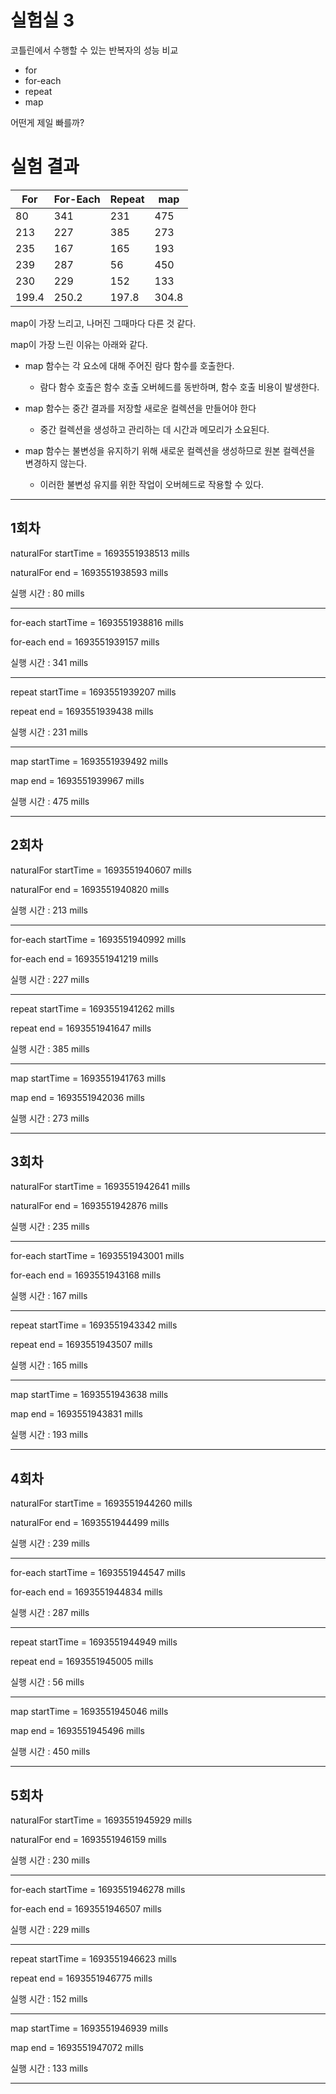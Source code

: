 # 실험실 3

코틀린에서 수행할 수 있는 반복자의 성능 비교

- for
- for-each
- repeat
- map

어떤게 제일 빠를까?

# 실험 결과

| For   | For-Each | Repeat | map   |
|-------|----------|--------|-------|
| 80    | 341      | 231    | 475   |
| 213   | 227      | 385    | 273   |
| 235   | 167      | 165    | 193   |
| 239   | 287      | 56     | 450   |
| 230   | 229      | 152    | 133   |
| 199.4 | 250.2    | 197.8  | 304.8 |

map이 가장 느리고, 나머진 그때마다 다른 것 같다.

map이 가장 느린 이유는 아래와 같다.

- map 함수는 각 요소에 대해 주어진 람다 함수를 호출한다.
  - 람다 함수 호출은 함수 호출 오버헤드를 동반하며, 함수 호출 비용이 발생한다. 

- map 함수는 중간 결과를 저장할 새로운 컬렉션을 만들어야 한다
  - 중간 컬렉션을 생성하고 관리하는 데 시간과 메모리가 소요된다.

- map 함수는 불변성을 유지하기 위해 새로운 컬렉션을 생성하므로 원본 컬렉션을 변경하지 않는다. 
  - 이러한 불변성 유지를 위한 작업이 오버헤드로 작용할 수 있다.

---

## 1회차

naturalFor startTime = 1693551938513 mills

naturalFor end = 1693551938593 mills

실행 시간 : 80 mills

-------------------------------------

for-each startTime = 1693551938816 mills

for-each end = 1693551939157 mills

실행 시간 : 341 mills

-------------------------------------

repeat startTime = 1693551939207 mills

repeat end = 1693551939438 mills

실행 시간 : 231 mills

-------------------------------------

map startTime = 1693551939492 mills

map end = 1693551939967 mills

실행 시간 : 475 mills

-------------------------------------

## 2회차

naturalFor startTime = 1693551940607 mills

naturalFor end = 1693551940820 mills

실행 시간 : 213 mills

-------------------------------------

for-each startTime = 1693551940992 mills

for-each end = 1693551941219 mills

실행 시간 : 227 mills

-------------------------------------
repeat startTime = 1693551941262 mills

repeat end = 1693551941647 mills

실행 시간 : 385 mills

-------------------------------------

map startTime = 1693551941763 mills

map end = 1693551942036 mills

실행 시간 : 273 mills

-------------------------------------

## 3회차

naturalFor startTime = 1693551942641 mills

naturalFor end = 1693551942876 mills

실행 시간 : 235 mills

-------------------------------------

for-each startTime = 1693551943001 mills

for-each end = 1693551943168 mills

실행 시간 : 167 mills

-------------------------------------

repeat startTime = 1693551943342 mills

repeat end = 1693551943507 mills

실행 시간 : 165 mills

-------------------------------------

map startTime = 1693551943638 mills

map end = 1693551943831 mills

실행 시간 : 193 mills

-------------------------------------

## 4회차

naturalFor startTime = 1693551944260 mills

naturalFor end = 1693551944499 mills

실행 시간 : 239 mills

-------------------------------------

for-each startTime = 1693551944547 mills

for-each end = 1693551944834 mills

실행 시간 : 287 mills

-------------------------------------

repeat startTime = 1693551944949 mills

repeat end = 1693551945005 mills

실행 시간 : 56 mills

-------------------------------------

map startTime = 1693551945046 mills

map end = 1693551945496 mills

실행 시간 : 450 mills

-------------------------------------

## 5회차

naturalFor startTime = 1693551945929 mills

naturalFor end = 1693551946159 mills

실행 시간 : 230 mills

-------------------------------------

for-each startTime = 1693551946278 mills

for-each end = 1693551946507 mills

실행 시간 : 229 mills

-------------------------------------

repeat startTime = 1693551946623 mills

repeat end = 1693551946775 mills

실행 시간 : 152 mills

-------------------------------------

map startTime = 1693551946939 mills

map end = 1693551947072 mills

실행 시간 : 133 mills

-------------------------------------
